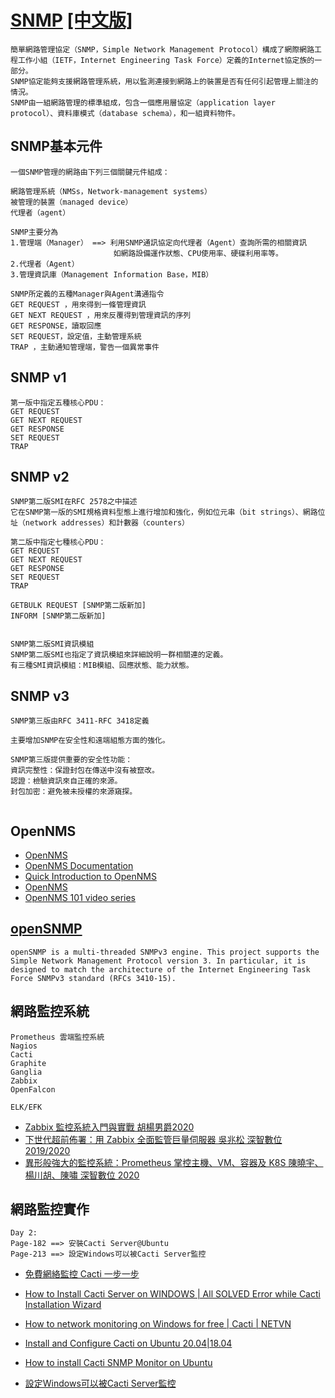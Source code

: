 # [SNMP](https://en.wikipedia.org/wiki/Simple_Network_Management_Protocol)  [[中文版]](https://zh.wikipedia.org/wiki/%E7%AE%80%E5%8D%95%E7%BD%91%E7%BB%9C%E7%AE%A1%E7%90%86%E5%8D%8F%E8%AE%AE)

```
簡單網路管理協定（SNMP，Simple Network Management Protocol）構成了網際網路工程工作小組（IETF，Internet Engineering Task Force）定義的Internet協定族的一部分。
SNMP協定能夠支援網路管理系統，用以監測連接到網路上的裝置是否有任何引起管理上關注的情況。
SNMP由一組網路管理的標準組成，包含一個應用層協定（application layer protocol）、資料庫模式（database schema），和一組資料物件。
```
## SNMP基本元件
```
一個SNMP管理的網路由下列三個關鍵元件組成：

網路管理系統（NMSs，Network-management systems）
被管理的裝置（managed device）
代理者（agent）
```
```
SNMP主要分為
1.管理端（Manager） ==> 利用SNMP通訊協定向代理者（Agent）查詢所需的相關資訊
                       如網路設備運作狀態、CPU使用率、硬碟利用率等。 
2.代理者（Agent）
3.管理資訊庫（Management Information Base，MIB）
```
```
SNMP所定義的五種Manager與Agent溝通指令
GET REQUEST ，用來得到一條管理資訊
GET NEXT REQUEST ，用來反覆得到管理資訊的序列
GET RESPONSE，讀取回應
SET REQUEST，設定值，主動管理系統
TRAP ，主動通知管理端，警告一個異常事件
```
## SNMP v1
```
第一版中指定五種核心PDU：
GET REQUEST
GET NEXT REQUEST
GET RESPONSE
SET REQUEST
TRAP
```
## SNMP v2
```
SNMP第二版SMI在RFC 2578之中描述
它在SNMP第一版的SMI規格資料型態上進行增加和強化，例如位元串（bit strings）、網路位址（network addresses）和計數器（counters）

第二版中指定七種核心PDU：
GET REQUEST
GET NEXT REQUEST
GET RESPONSE
SET REQUEST
TRAP

GETBULK REQUEST [SNMP第二版新加]
INFORM [SNMP第二版新加]


SNMP第二版SMI資訊模組
SNMP第二版SMI也指定了資訊模組來詳細說明一群相關連的定義。
有三種SMI資訊模組：MIB模組、回應狀態、能力狀態。
```
## SNMP v3
```
SNMP第三版由RFC 3411-RFC 3418定義

主要增加SNMP在安全性和遠端組態方面的強化。

SNMP第三版提供重要的安全性功能：
資訊完整性：保證封包在傳送中沒有被竄改。
認證：檢驗資訊來自正確的來源。
封包加密：避免被未授權的來源窺探。


```
## OpenNMS

- [OpenNMS](https://en.wikipedia.org/wiki/OpenNMS)
- [OpenNMS Documentation](https://docs.opennms.com/start-page/1.0.0/index.html)
- [Quick Introduction to OpenNMS](https://www.youtube.com/watch?v=9ksCJiIAv-k)
- [OpenNMS](https://www.youtube.com/channel/UCuNoze7QQ9aqoR6ZxLhPqFA)
- [OpenNMS 101 video series](https://www.youtube.com/watch?v=GJzmkshdjiI&list=PLsXgBGH3nG7iZSlssmZB3xWsAJlst2j2z)

## [openSNMP](https://sourceforge.net/projects/opensnmp/) 
```
openSNMP is a multi-threaded SNMPv3 engine. This project supports the
Simple Network Management Protocol version 3. In particular, it is
designed to match the architecture of the Internet Engineering Task Force SNMPv3 standard (RFCs 3410-15).
```
## 網路監控系統
```
Prometheus 雲端監控系統
Nagios
Cacti
Graphite
Ganglia
Zabbix
OpenFalcon

ELK/EFK
```
- [Zabbix 監控系統入門與實戰 胡楊男爵2020](https://www.tenlong.com.tw/products/9787302556299)
- [下世代超前佈署：用 Zabbix 全面監管巨量伺服器 吳兆松 深智數位 2019/2020](https://www.tenlong.com.tw/products/9789865501471)
- [異形般強大的監控系統：Prometheus 掌控主機、VM、容器及 K8S 陳曉宇、 楊川胡、陳嘯 深智數位 2020](https://www.tenlong.com.tw/products/9789865501167)


## 網路監控實作
```
Day 2:
Page-182 ==> 安裝Cacti Server@Ubuntu
Page-213 ==> 設定Windows可以被Cacti Server監控
```
- [免費網絡監控 Cacti 一步一步](https://www.youtube.com/watch?v=u6-Y7AEI1MQ)
- [How to Install Cacti Server on WINDOWS | All SOLVED Error while Cacti Installation Wizard](https://www.youtube.com/watch?v=XTKuOmfs-PE)
- [How to network monitoring on Windows for free | Cacti | NETVN](https://www.youtube.com/watch?v=tfbttqvp1E4)

- [Install and Configure Cacti on Ubuntu 20.04|18.04](https://computingforgeeks.com/install-and-configure-cacti-on-ubuntu/)
- [How to install Cacti SNMP Monitor on Ubuntu](https://www.techrepublic.com/article/how-to-install-cacti-snmp-monitor-on-ubuntu/)

- [設定Windows可以被Cacti Server監控](https://a84923977.blogspot.com/2016/07/windowscacti-server.html)
